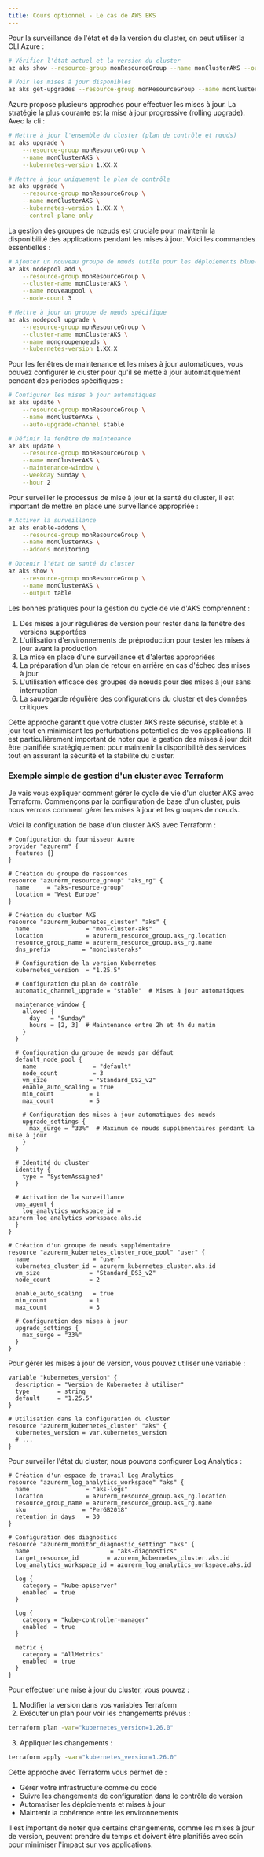 ```yaml
---
title: Cours optionnel - Le cas de AWS EKS
---
```



Pour la surveillance de l'état et de la version du cluster, on peut utiliser la CLI Azure :

```bash
# Vérifier l'état actuel et la version du cluster
az aks show --resource-group monResourceGroup --name monClusterAKS --output table

# Voir les mises à jour disponibles
az aks get-upgrades --resource-group monResourceGroup --name monClusterAKS
```

Azure propose plusieurs approches pour effectuer les mises à jour. La stratégie la plus courante est la mise à jour progressive (rolling upgrade). Avec la cli :

```bash
# Mettre à jour l'ensemble du cluster (plan de contrôle et nœuds)
az aks upgrade \
    --resource-group monResourceGroup \
    --name monClusterAKS \
    --kubernetes-version 1.XX.X

# Mettre à jour uniquement le plan de contrôle
az aks upgrade \
    --resource-group monResourceGroup \
    --name monClusterAKS \
    --kubernetes-version 1.XX.X \
    --control-plane-only
```

La gestion des groupes de nœuds est cruciale pour maintenir la disponibilité des applications pendant les mises à jour. Voici les commandes essentielles :

```bash
# Ajouter un nouveau groupe de nœuds (utile pour les déploiements blue-green)
az aks nodepool add \
    --resource-group monResourceGroup \
    --cluster-name monClusterAKS \
    --name nouveaupool \
    --node-count 3

# Mettre à jour un groupe de nœuds spécifique
az aks nodepool upgrade \
    --resource-group monResourceGroup \
    --cluster-name monClusterAKS \
    --name mongroupenoeuds \
    --kubernetes-version 1.XX.X
```

Pour les fenêtres de maintenance et les mises à jour automatiques, vous pouvez configurer le cluster pour qu'il se mette à jour automatiquement pendant des périodes spécifiques :

```bash
# Configurer les mises à jour automatiques
az aks update \
    --resource-group monResourceGroup \
    --name monClusterAKS \
    --auto-upgrade-channel stable

# Définir la fenêtre de maintenance
az aks update \
    --resource-group monResourceGroup \
    --name monClusterAKS \
    --maintenance-window \
    --weekday Sunday \
    --hour 2
```

Pour surveiller le processus de mise à jour et la santé du cluster, il est important de mettre en place une surveillance appropriée :

```bash
# Activer la surveillance
az aks enable-addons \
    --resource-group monResourceGroup \
    --name monClusterAKS \
    --addons monitoring

# Obtenir l'état de santé du cluster
az aks show \
    --resource-group monResourceGroup \
    --name monClusterAKS \
    --output table
```

Les bonnes pratiques pour la gestion du cycle de vie d'AKS comprennent :

1. Des mises à jour régulières de version pour rester dans la fenêtre des versions supportées
2. L'utilisation d'environnements de préproduction pour tester les mises à jour avant la production
3. La mise en place d'une surveillance et d'alertes appropriées
4. La préparation d'un plan de retour en arrière en cas d'échec des mises à jour
5. L'utilisation efficace des groupes de nœuds pour des mises à jour sans interruption
6. La sauvegarde régulière des configurations du cluster et des données critiques

Cette approche garantit que votre cluster AKS reste sécurisé, stable et à jour tout en minimisant les perturbations potentielles de vos applications. Il est particulièrement important de noter que la gestion des mises à jour doit être planifiée stratégiquement pour maintenir la disponibilité des services tout en assurant la sécurité et la stabilité du cluster.


### Exemple simple de gestion d'un cluster avec Terraform

Je vais vous expliquer comment gérer le cycle de vie d'un cluster AKS avec Terraform. Commençons par la configuration de base d'un cluster, puis nous verrons comment gérer les mises à jour et les groupes de nœuds.

Voici la configuration de base d'un cluster AKS avec Terraform :

```hcl
# Configuration du fournisseur Azure
provider "azurerm" {
  features {}
}

# Création du groupe de ressources
resource "azurerm_resource_group" "aks_rg" {
  name     = "aks-resource-group"
  location = "West Europe"
}

# Création du cluster AKS
resource "azurerm_kubernetes_cluster" "aks" {
  name                = "mon-cluster-aks"
  location            = azurerm_resource_group.aks_rg.location
  resource_group_name = azurerm_resource_group.aks_rg.name
  dns_prefix         = "monclusteraks"

  # Configuration de la version Kubernetes
  kubernetes_version  = "1.25.5"

  # Configuration du plan de contrôle
  automatic_channel_upgrade = "stable"  # Mises à jour automatiques
  
  maintenance_window {
    allowed {
      day   = "Sunday"
      hours = [2, 3]  # Maintenance entre 2h et 4h du matin
    }
  }

  # Configuration du groupe de nœuds par défaut
  default_node_pool {
    name                = "default"
    node_count          = 3
    vm_size            = "Standard_DS2_v2"
    enable_auto_scaling = true
    min_count          = 1
    max_count          = 5
    
    # Configuration des mises à jour automatiques des nœuds
    upgrade_settings {
      max_surge = "33%"  # Maximum de nœuds supplémentaires pendant la mise à jour
    }
  }

  # Identité du cluster
  identity {
    type = "SystemAssigned"
  }

  # Activation de la surveillance
  oms_agent {
    log_analytics_workspace_id = azurerm_log_analytics_workspace.aks.id
  }
}

# Création d'un groupe de nœuds supplémentaire
resource "azurerm_kubernetes_cluster_node_pool" "user" {
  name                  = "user"
  kubernetes_cluster_id = azurerm_kubernetes_cluster.aks.id
  vm_size              = "Standard_DS3_v2"
  node_count           = 2
  
  enable_auto_scaling   = true
  min_count            = 1
  max_count            = 3

  # Configuration des mises à jour
  upgrade_settings {
    max_surge = "33%"
  }
}
```

Pour gérer les mises à jour de version, vous pouvez utiliser une variable :

```hcl
variable "kubernetes_version" {
  description = "Version de Kubernetes à utiliser"
  type        = string
  default     = "1.25.5"
}

# Utilisation dans la configuration du cluster
resource "azurerm_kubernetes_cluster" "aks" {
  kubernetes_version = var.kubernetes_version
  # ...
}
```

Pour surveiller l'état du cluster, nous pouvons configurer Log Analytics :

```hcl
# Création d'un espace de travail Log Analytics
resource "azurerm_log_analytics_workspace" "aks" {
  name                = "aks-logs"
  location            = azurerm_resource_group.aks_rg.location
  resource_group_name = azurerm_resource_group.aks_rg.name
  sku                = "PerGB2018"
  retention_in_days   = 30
}

# Configuration des diagnostics
resource "azurerm_monitor_diagnostic_setting" "aks" {
  name                       = "aks-diagnostics"
  target_resource_id        = azurerm_kubernetes_cluster.aks.id
  log_analytics_workspace_id = azurerm_log_analytics_workspace.aks.id

  log {
    category = "kube-apiserver"
    enabled  = true
  }

  log {
    category = "kube-controller-manager"
    enabled  = true
  }

  metric {
    category = "AllMetrics"
    enabled  = true
  }
}
```

Pour effectuer une mise à jour du cluster, vous pouvez :

1. Modifier la version dans vos variables Terraform
2. Exécuter un plan pour voir les changements prévus :

```bash
terraform plan -var="kubernetes_version=1.26.0"
```
3. Appliquer les changements :
```bash
terraform apply -var="kubernetes_version=1.26.0"
```

Cette approche avec Terraform vous permet de :
- Gérer votre infrastructure comme du code
- Suivre les changements de configuration dans le contrôle de version
- Automatiser les déploiements et mises à jour
- Maintenir la cohérence entre les environnements

Il est important de noter que certains changements, comme les mises à jour de version, peuvent prendre du temps et doivent être planifiés avec soin pour minimiser l'impact sur vos applications.